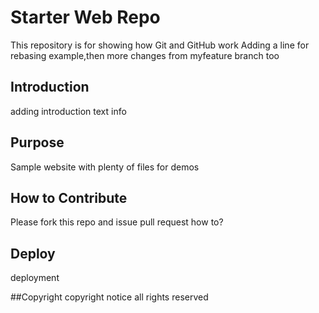 # Starter Web Repo

This repository is for showing how Git and GitHub work
Adding a line for rebasing example,then more changes from myfeature branch too

## Introduction
adding introduction text info

## Purpose

Sample website with plenty of files for demos

## How to Contribute
Please fork this repo and issue pull request 
how to?

## Deploy

deployment

##Copyright
copyright notice all rights reserved 